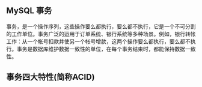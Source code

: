 ## MySQL 事务
事务，是一个操作序列，这些操作要么都执行，要么都不执行，它是一个不可分割的工作单位。事务广泛的运用于订单系统、银行系统等多种场景。例如，银行转帐工作：从一个帐号扣款并使另一个帐号增款，这两个操作要么都执行，要么都不执行。事务是数据库维护数据一致性的单位，在每个事务结束时，都能保持数据一致性。

## 事务四大特性(简称ACID)
